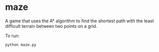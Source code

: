 maze
====

A game that uses the A* algorithm to find the shortest path with the least difficult terrain between two points on a grid.

To run: 
 
    python maze.py

